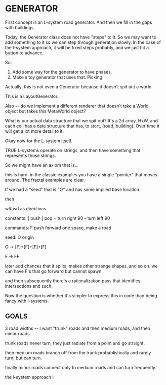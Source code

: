 GENERATOR
=========

First concept is an L-system road generator. And then we fill in the gaps with buildings.

Today, the Generator class does not have "steps" to it. So we may want to add something to it so we can step through generation slowly. In the case of the l-system approach, it will be fixed steps probably, and we just hit a button to advance.

So:
 1. Add some way for the generator to have phases.
 1. Make a toy generator that uses that. Picking 

Actually, this is not even a Generator because it doesn't spit out a world.

This is a LayoutGenerator. 


Also -- do we implement a different renderer that doesn't take a World object but takes this MetaWorld object?

What is our actual data structure that we spit out?
    It's a 2d array, HxW, and each cell has a data structure that has, to start, (road, building). Over time it will get a lot more detail to it. 


Okay now for the L-system itself.

TRUE L-systems operate on strings, and then have something that represents those strings.

So we might have an axiom that is...

this is hard. in the classic examples you have a single "pointer" that moves around. The fractal examples are clear.

If we had a "seed" that is "O" and has some implied base location.

then 

wRasd as directions

constants:
    [ push
    ] pop
    + turn right 90
    - turn left 90

commands:
    F push forward one space, make a road

seed:
    O origin

O -> [F]+[F]+[F]+[F]

F -> FF

 later add chances that it splits, makes other strange shapes, and so on. 
 we can have F's that go forward but cannot spawn

and then subsequently there's a rationalization pass that identifies intersections and such.

Now the question is whether it's simpler to express this in code than being fancy with l-systems.


GOALS
-----

3 road widths -- I want "trunk" roads and then medium roads, and then minor roads. 

trunk roads never turn, they just radiate from a point and go straight.

then medium roads branch off from the trunk probablistically and rarely turn, but can turn.

finally minor roads connect only to medium roads and can turn frequently.


the l-system approach I 